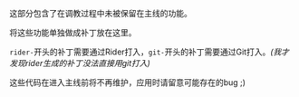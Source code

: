 这部分包含了在调教过程中未被保留在主线的功能。

将这些功能单独做成补丁放在这里。

`rider-`开头的补丁需要通过Rider打入，`git-`开头的补丁需要通过Git打入。*(我才发现rider生成的补丁没法直接用git打入)*

这些代码在进入主线前将不再维护，应用时请留意可能存在的bug ;)